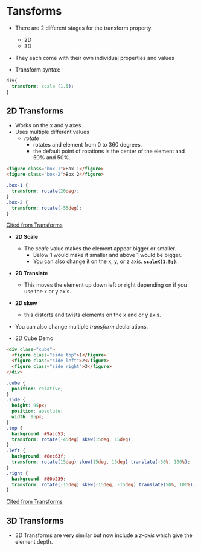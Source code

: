 # Tansforms

- There are 2 different stages for the transform property.
  - 2D
  - 3D
- They each come with their own individual properties and values

- Transform syntax:

```css
div{
  transform: scale (1.5);
}
```

## 2D Transforms

- Works on the x and y axes 
- Uses multiple different values
  - *rotate*
    - rotates and element from 0 to 360 degrees.
    - the default point of rotations is the center of the element and 50% and 50%.

```html
<figure class="box-1">Box 1</figure>
<figure class="box-2">Box 2</figure>

```

```css
.box-1 {
  transform: rotate(20deg);
}
.box-2 {
  transform: rotate(-55deg);
}
```

[Cited from Transforms](https://learn.shayhowe.com/advanced-html-css/css-transforms/)

- **2D Scale**
  - The *scale* value makes the element appear bigger or smaller.
    - Below 1 would make it smaller and above 1 would be bigger.
    - You can also change it on the x, y, or z axis. **`scaleX(1.5;)`**.
- **2D Translate**
  - This moves the element up down left or right depending on if you use the x or y axis.
- **2D skew**
  - this distorts and twists elements on the x and or y axis.
- You can also change multiple *transform* declarations.

- 2D Cube Demo

```html
<div class="cube">
  <figure class="side top">1</figure>
  <figure class="side left">2</figure>
  <figure class="side right">3</figure>
</div>
```

```css
.cube {
  position: relative;
}
.side {
  height: 95px;
  position: absolute;
  width: 95px;
}
.top {
  background: #9acc53;
  transform: rotate(-45deg) skew(15deg, 15deg);
}
.left {
  background: #8ec63f;
  transform: rotate(15deg) skew(15deg, 15deg) translate(-50%, 100%);
}
.right {
  background: #80b239;
  transform: rotate(-15deg) skew(-15deg, -15deg) translate(50%, 100%);
}
```
[Cited from Transforms](https://learn.shayhowe.com/advanced-html-css/css-transforms/)

## 3D Transforms 

- 3D Transforms are very similar but now include a *z-axis* which give the element depth.
